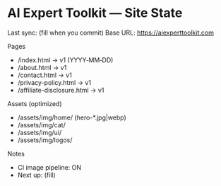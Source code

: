 # AI Expert Toolkit — Site State
Last sync: (fill when you commit)
Base URL: https://aiexperttoolkit.com  <!-- or your Pages URL -->

Pages
- /index.html  → v1 (YYYY‑MM‑DD)
- /about.html  → v1
- /contact.html → v1
- /privacy-policy.html → v1
- /affiliate-disclosure.html → v1

Assets (optimized)
- /assets/img/home/ (hero-*.jpg|webp)
- /assets/img/cat/
- /assets/img/ui/
- /assets/img/logos/

Notes
- CI image pipeline: ON
- Next up: (fill)
